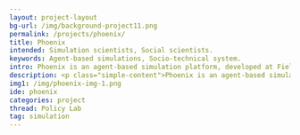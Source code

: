 ```yaml
---
layout: project-layout
bg-url: /img/background-project11.png
permalink: /projects/phoenix/
title: Phoenix
intended: Simulation scientists, Social scientists.
keywords: Agent-based simulations, Socio-technical system.
intro: Phoenix is an agent-based simulation platform, developed at Fields of View. It is distributed and modular by design, and can run highly scalable simulations.
description: <p class="simple-content">Phoenix is an agent-based simulation platform developed at Fields of View. It is designed to be distributed and modular to run highly scalable simulations. </p><p class="simple-content">Agent-based simulations is a powerful method to model complex systems such as cities in a bottom-up fashion. They help us to study interactions of various sub-systems such as infrastructure, people, policies, institutions, etc. </p><p class="simple-content">Existing agent-based simulation platforms either focus on the number of agents that can be created, or on the number of functionalities provided. In Phoenix, we have separated the platform to different modules such as visualisation, communication subsystem, database engine allowing it to distribute simulations across multiple computers on a network.</p><p class="simple-content">We use Phoenix to develop various simulations and some games at Fields of View. Our work in Smart Campus and the Interoperability projects is done using Phoenix.</p><p class="simple-content">We continue to develop and maintain Phoenix for internal simulation development.</p>
img1: /img/phoenix-img-1.png
ide: phoenix
categories: project
thread: Policy Lab
tag: simulation
---
```

